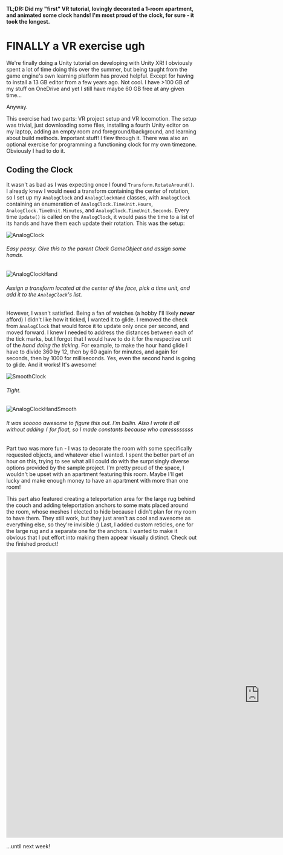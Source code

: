 **TL;DR: Did my "first" VR tutorial, lovingly decorated a 1-room apartment, and animated some clock hands! I'm most proud of the clock, for sure - it took the longest.**

# FINALLY a VR exercise ugh

We're finally doing a Unity tutorial on developing with Unity XR! I obviously spent a lot of time doing this over the summer, but being taught from the game engine's own learning platform has proved helpful. Except for having to install a 13 GB editor from a few years ago. Not cool. I have >100 GB of my stuff on OneDrive and yet I still have maybe 60 GB free at any given time...

Anyway.

This exercise had two parts: VR project setup and VR locomotion. The setup was trivial, just downloading some files, installing a fourth Unity editor on my laptop, adding an empty room and foreground/background, and learning about build methods. Important stuff! I flew through it. There was also an optional exercise for programming a functioning clock for my own timezone. Obviously I had to do it.

## Coding the Clock

It wasn't as bad as I was expecting once I found `Transform.RotateAround()`. I already knew I would need a transform containing the center of rotation, so I set up my `AnalogClock` and `AnalogClockHand` classes, with `AnalogClock` containing an enumeration of `AnalogClock.TimeUnit.Hours`, `AnalogClock.TimeUnit.Minutes`, and `AnalogClock.TimeUnit.Seconds`. Every time `Update()` is called on the `AnalogClock`, it would pass the time to a list of its hands and have them each update their rotation. This was the setup:

![AnalogClock](/images/activity/10-02-2025/analogclock.webp)
###### Easy peasy. Give this to the parent Clock GameObject and assign some hands.

![AnalogClockHand](/images/activity/10-02-2025/analogclockhand.webp)
###### Assign a transform located at the center of the face, pick a time unit, and add it to the `AnalogClock`'s list.

However, I wasn't satisfied. Being a fan of watches (a hobby I'll likely ***never*** afford) I didn't like how it ticked, I wanted it to glide. I removed the check from `AnalogClock` that would force it to update only once per second, and moved forward. I knew I needed to address the distances between each of the tick marks, but I forgot that I would have to do it for the respective unit of the *hand doing the ticking*. For example, to make the hour hand glide I have to divide 360 by 12, then by 60 again for minutes, and again for seconds, then by 1000 for milliseconds. Yes, even the second hand is going to glide. And it works! It's awesome!

![SmoothClock](/images/activity/10-02-2025/clock.gif)
###### Tight.

![AnalogClockHandSmooth](/images/activity/10-02-2025/analogclockhandsmooth.webp)
###### It was sooooo awesome to figure this out. I'm ballin. Also I wrote it all without adding `f` for float, so I made constants because who caressssssss

Part two was more fun - I was to decorate the room with some specifically requested objects, and whatever else I wanted. I spent the better part of an hour on this, trying to see what all I could do with the surprisingly diverse options provided by the sample project. I'm pretty proud of the space, I wouldn't be upset with an apartment featuring this room. Maybe I'll get lucky and make enough money to have an apartment with more than one room!

This part also featured creating a teleportation area for the large rug behind the couch and adding teleportation anchors to some mats placed around the room, whose meshes I elected to hide because I didn't plan for my room to have them. They still work, but they just aren't as cool and awesome as everything else, so they're invisible :) Last, I added custom reticles, one for the large rug and a separate one for the anchors. I wanted to make it obvious that I put effort into making them appear visually distinct. Check out the finished product!

<iframe width="1339" height="753" src="https://www.youtube.com/embed/ePT19LW4cBE" title="" frameborder="0" allow="accelerometer; autoplay; clipboard-write; encrypted-media; gyroscope; picture-in-picture; web-share" referrerpolicy="strict-origin-when-cross-origin" allowfullscreen></iframe>

...until next week!
